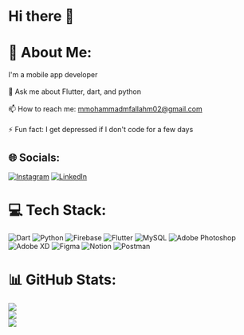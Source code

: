 # Hi there 👋

# 💫 About Me:
I'm a mobile app developer<br><br>💬 Ask me about Flutter, dart, and python<br><br>📫 How to reach me: mmohammadmfallahm02@gmail.com<br><br>⚡ Fun fact: I get depressed if I don't code for a few days


## 🌐 Socials:
[![Instagram](https://img.shields.io/badge/Instagram-%23E4405F.svg?logo=Instagram&logoColor=white)](https://instagram.com/mohammad_fallah888) [![LinkedIn](https://img.shields.io/badge/LinkedIn-%230077B5.svg?logo=linkedin&logoColor=white)](https://linkedin.com/in/linkedin.com/in/mohammad-fallah-497239192) 

# 💻 Tech Stack:
![Dart](https://img.shields.io/badge/dart-%230175C2.svg?style=for-the-badge&logo=dart&logoColor=white) ![Python](https://img.shields.io/badge/python-3670A0?style=for-the-badge&logo=python&logoColor=ffdd54) ![Firebase](https://img.shields.io/badge/firebase-%23039BE5.svg?style=for-the-badge&logo=firebase) ![Flutter](https://img.shields.io/badge/Flutter-%2302569B.svg?style=for-the-badge&logo=Flutter&logoColor=white) ![MySQL](https://img.shields.io/badge/mysql-%2300f.svg?style=for-the-badge&logo=mysql&logoColor=white) ![Adobe Photoshop](https://img.shields.io/badge/adobephotoshop-%2331A8FF.svg?style=for-the-badge&logo=adobephotoshop&logoColor=white) ![Adobe XD](https://img.shields.io/badge/Adobe%20XD-470137?style=for-the-badge&logo=Adobe%20XD&logoColor=#FF61F6) 	![Figma](https://img.shields.io/badge/figma-%23F24E1E.svg?style=for-the-badge&logo=figma&logoColor=white) ![Notion](https://img.shields.io/badge/Notion-%23000000.svg?style=for-the-badge&logo=notion&logoColor=white) ![Postman](https://img.shields.io/badge/Postman-FF6C37?style=for-the-badge&logo=postman&logoColor=white)
# 📊 GitHub Stats:
![](https://github-readme-stats.vercel.app/api?username=mmohammadmfallahm02&theme=calm&hide_border=false&include_all_commits=true&count_private=false)<br/>
![](https://github-readme-streak-stats.herokuapp.com/?user=mmohammadmfallahm02&theme=calm&hide_border=false)<br/>
![](https://github-readme-stats.vercel.app/api/top-langs/?username=mmohammadmfallahm02&theme=calm&hide_border=false&include_all_commits=true&count_private=false&layout=compact)


